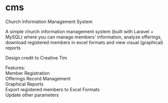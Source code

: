 # cms
Church Information Management System

A simple church information management system (built with Laravel + MySQL) where you can manage members' information, analyze offerings, download registered members in excel formats and view visual (graphical) reports

Design credit to Creative Tim

Features: </br>
Member Registration</br>
Offerings Record Management</br>
Graphical Reports</br>
Export registered members to Excel Formats</br>
Update other parameters</br>

